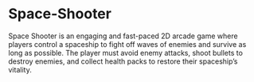 # Space-Shooter
Space Shooter is an engaging and fast-paced 2D arcade game where players control a spaceship to fight off waves of enemies and survive as long as possible. The player must avoid enemy attacks, shoot bullets to destroy enemies, and collect health packs to restore their spaceship’s vitality.
